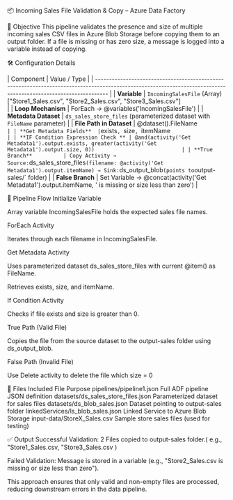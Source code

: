 📦 Incoming Sales File Validation & Copy – Azure Data Factory

🎯 Objective
This pipeline validates the presence and size of multiple incoming sales CSV files in Azure Blob Storage before copying them to an output folder. If a file is missing or has zero size, a message is logged into a variable instead of copying.

🛠️ Configuration Details


| Component                | Value / Type                                                                                                                          |
| ---------------------------------------------------------------------------------------------------------------------------------------------------------------- |
| **Variable**             | `IncomingSalesFile` (Array) ["Store1_Sales.csv", "Store2_Sales.csv", "Store3_Sales.csv"]      
|
| **Loop Mechanism**       | ForEach → @variables('IncomingSalesFile')                                                                                             |
| **Metadata Dataset**     | `ds_sales_store_files` (parameterized dataset with `FileName` parameter)                                                              |
| **File Path in Dataset** | @dataset().FileName`                                                                          
|
| **Get Metadata Fields**  | `exists`, `size`, `itemName`                                                                                                          |
| **IF Condition Expression Check ** | @and(activity('Get Metadata1').output.exists, greater(activity('Get Metadata1').output.size, 0))                            |
| **True Branch**          | Copy Activity → Source: `ds_sales_store_files` (filename: @activity('Get Metadata1').output.itemName) → Sink: `ds_output_blob` (points to `output-sales/` folder) 																			   |
| **False Branch**         | Set Variable → @concat(activity('Get Metadata1').output.itemName, ' is missing or size less than zero')                               |



🔄 Pipeline Flow
Initialize Variable

Array variable IncomingSalesFile holds the expected sales file names.

ForEach Activity

Iterates through each filename in IncomingSalesFile.

Get Metadata Activity

Uses parameterized dataset ds_sales_store_files with current @item() as FileName.

Retrieves exists, size, and itemName.

If Condition Activity

Checks if file exists and size is greater than 0.

True Path (Valid File)

Copies the file from the source dataset to the output-sales folder using ds_output_blob.

False Path (Invalid File)

Use Delete activity to delete the file which size = 0

📁 Files Included
File	Purpose
pipelines/pipeline1.json		Full ADF pipeline JSON definition
datasets/ds_sales_store_files.json	Parameterized dataset for sales files
datasets/ds_blob_sales.json		Dataset pointing to output-sales folder
linkedServices/ls_blob_sales.json	Linked Service to Azure Blob Storage
input-data/StoreX_Sales.csv		Sample store sales files (used for testing)

✅ Output
Successful Validation: 2 Files copied to output-sales folder.( e.g.,  "Store1_Sales.csv,  "Store3_Sales.csv )

Failed Validation: Message is stored in a variable (e.g., "Store2_Sales.csv is missing or size less than zero").

This approach ensures that only valid and non-empty files are processed, reducing downstream errors in the data pipeline.

